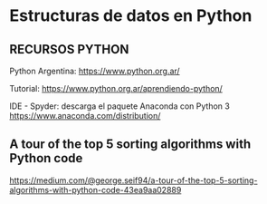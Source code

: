# Estructuras de datos en Python

## RECURSOS PYTHON
Python Argentina: https://www.python.org.ar/

Tutorial: https://www.python.org.ar/aprendiendo-python/

IDE - Spyder: descarga el paquete Anaconda con Python 3  https://www.anaconda.com/distribution/


## A tour of the top 5 sorting algorithms with Python code
https://medium.com/@george.seif94/a-tour-of-the-top-5-sorting-algorithms-with-python-code-43ea9aa02889

